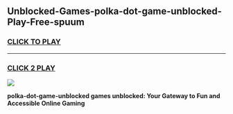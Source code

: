 
## Unblocked-Games-polka-dot-game-unblocked-Play-Free-spuum
<h3>
<a href="https://premium76.site?title=polka-dot-game-unblocked&ref=18A1">CLICK TO PLAY</a></h3>
<hr>

<h3>
<a href="https://premium76.site?title=polka-dot-game-unblocked&ref=18A1">CLICK 2 PLAY</a>
  
</h3>

<a href="https://premium76.site?title=polka-dot-game-unblocked&ref=18A1"><img src="https://clearcache.store/games.png"></a>


**polka-dot-game-unblocked games unblocked: Your Gateway to Fun and Accessible Online Gaming**
